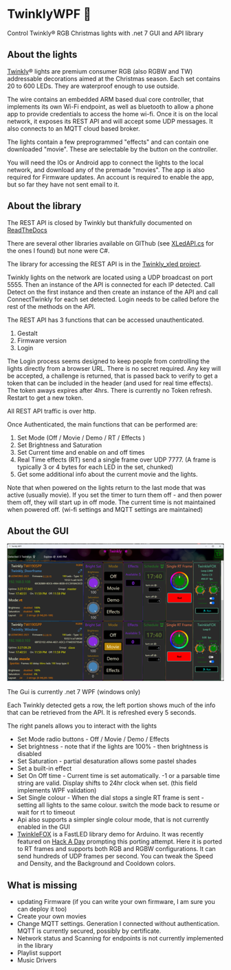 # TwinklyWPF :christmas_tree:
Control Twinkly® RGB Christmas lights with .net 7 GUI and API library 

## About the lights
[Twinkly](https://twinkly.com)® lights are premium consumer RGB (also RGBW and TW) addressable decorations aimed at the Christmas season.
Each set contains 20 to 600 LEDs. They are waterproof enough to use outside.

The wire contains an embedded ARM based dual core controller, that implements its own Wi-Fi endpoint, as well as bluetooth to allow a phone app to provide credentials to access the home wi-fi. Once it is on the local network, it exposes its REST API and will accept some UDP messages. It also connects to an MQTT cloud based broker.

The lights contain a few preprogrammed "effects" and can contain one downloaded "movie". These are selectable by the button on the controller.

You will need the IOs or Android app to connect the lights to the local network, and download any of the premade "movies".
The app is also required for Firmware updates. An account is required to enable the app, but so far they have not sent email to it.

## About the library
The REST API is closed by Twinkly but thankfully documented on [ReadTheDocs](https://xled-docs.readthedocs.io/en/latest/readme.html)

There are several other libraries available on GIThub (see [XLedAPI.cs](https://github.com/MarkAlanJones/TwinklyWPF/blob/main/Twinly_xled/XLedAPI.cs) for the ones I found)
but none were C#.

The library for accessing the REST API is in the [Twinkly_xled project](https://github.com/MarkAlanJones/TwinklyWPF/tree/main/Twinly_xled).

Twinkly lights on the network are located using a UDP broadcast on port 5555. Then an instance of the API is connected for each IP detected.
Call Detect on the first instance and then create an instance of the API and call ConnectTwinkly for each set detected. 
Login needs to be called before the rest of the methods on the API.

The REST API has 3 functions that can be accessed unauthenticated. 
1. Gestalt
2. Firmware version
3. Login

The Login process seems designed to keep people from controlling the lights directly from a browser URL. There is no secret required.
Any key will be accepted, a challenge is returned, that is passed back to verify to get a token that can be included in the header (and used for real time effects).
The token aways expires after 4hrs. There is currently no Token refresh. Restart to get a new token.

All REST API traffic is over http.

Once Authenticated, the main functions that can be performed are:
1. Set Mode (Off / Movie / Demo / RT / Effects )
2. Set Brightness and Saturation
3. Set Current time and enable on and off times 
4. Real Time effects (RT) send a single frame over UDP 7777. (A frame is typically 3 or 4 bytes for each LED in the set, chunked)
5. Get some additional info about the current movie and the lights.

Note that when powered on the lights return to the last mode that was active (usually movie). If you set the timer to turn them off - and then power them off, they will start up in off mode. The current time is not maintained when powered off. (wi-fi settings and MQTT settings are maintained)

## About the GUI
![GitHub Logo](TwinklyWPF_screenshot5.png)

The Gui is currently .net 7 WPF (windows only)

Each Twinkly detected gets a row, the left portion shows much of the info that can be retrieved from the API. It is refreshed every 5 seconds.

The right panels allows you to interact with the lights
* Set Mode radio buttons - Off / Movie / Demo / Effects
* Set brightness - note that if the lights are 100% - then brightness is disabled
* Set Saturation - partial desaturation allows some pastel shades
* Set a built-in effect
* Set On Off time - Current time is set automatically. -1 or a parsable time string are valid. Display shifts to 24hr clock when set. (this field implements WPF validation)
* Set Single colour - When the dial stops a single RT frame is sent - setting all lights to the same colour. switch the mode back to resume or wait for rt to timeout
* Api also supports a simpler single colour mode, that is not currently enabled in the GUI
* [TwinkleFOX](https://gist.github.com/kriegsman/756ea6dcae8e30845b5a) is a FastLED library demo for Arduino. 
It was recently featured on [Hack A Day](https://hackaday.com/2022/12/21/led-christmas-lights-optimized-for-max-twinkleage/) prompting this porting attempt.
Here it is ported to RT frames and supports both RGB and RGBW configurations. It can send hundreds of UDP frames per second. You can tweak the Speed and Density, and the Background and Cooldown colors.

## What is missing

* updating Firmware (if you can write your own firmware, I am sure you can deploy it too)
* Create your own movies
* Change MQTT settings. Generation I connected without authentication. MQTT is currently secured, possibly by certificate.
* Network status and Scanning for endpoints is not currently implemented in the library
* Playlist support
* Music Drivers


